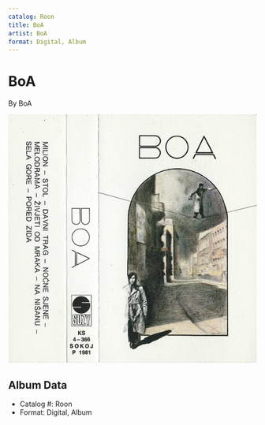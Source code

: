 ```yaml
---
catalog: Roon
title: BoA
artist: BoA
format: Digital, Album
---
```


# BoA

By BoA

![](../../assets/albumcovers/BoA-BoA.png)

## Album Data

- Catalog #: Roon
- Format: Digital, Album

